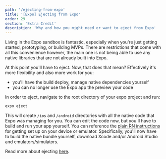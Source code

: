 ```yaml
---
path: '/ejecting-from-expo'
title: '[Expo] Ejecting from Expo'
order: 29
section: 'Extra Credit'
description: 'Why and how you might need or want to eject from Expo'
---
```


Living in the Expo sandbox is fantastic, especially when you're just getting started, prototyping, or building MVPs. There are restrictions that come with all this convenience however, the main one is not being able to use any native libraries that are not already built into Expo.

At this point you'll have to eject. Now, that does that mean? Effectively it's more flexibility and also more work for you:

- you'll have the build deploy, manage native dependencies yourself
- you can no longer use the Expo app the preview your code

In order to eject, navigate to the root directory of your expo project and run:

```sh
expo eject
```

This will create `/ios` and `/android` directories with all the native code that Expo was managing for you. You can edit the code now, but you'll have to build and run your app yourself. You can reference the [plain RN instructions](./setup-rn) for getting set up on your device or emulator. Specifically, you'll now have to build the native bundle yourself, download Xcode and/or Android Studio and emulators/simulators.

Read more about ejecting [here](https://docs.expo.io/versions/latest/expokit/eject/).
